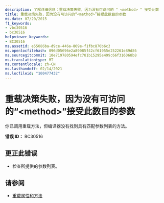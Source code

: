 ```yaml
---
description: 了解详细信息：重载决策失败，因为没有可访问的 " <method> " 接受此数目的参数
title: 重载决策失败，因为没有可访问的“<method>”接受此数目的参数
ms.date: 07/20/2015
f1_keywords:
- vbc30516
- bc30516
helpviewer_keywords:
- BC30516
ms.assetid: e55086ba-d9ce-446a-869e-f1fbc870b6c3
ms.openlocfilehash: 096d05696e2a89085f42cf61955e252261e89d86
ms.sourcegitcommit: 10e719780594efc781b15295e499c66f316068b8
ms.translationtype: MT
ms.contentlocale: zh-CN
ms.lasthandoff: 02/14/2021
ms.locfileid: "100477432"
---
```

# <a name="overload-resolution-failed-because-no-accessible-method-accepts-this-number-of-arguments"></a>重载决策失败，因为没有可访问的“\<method>”接受此数目的参数

你已调用重载方法，但编译器没有找到具有匹配参数列表的方法。  
  
 **错误 ID：** BC30516  
  
## <a name="to-correct-this-error"></a>更正此错误  
  
- 检查所提供的参数列表。  
  
## <a name="see-also"></a>请参阅

- [重载属性和方法](../programming-guide/language-features/objects-and-classes/overloaded-properties-and-methods.md)
